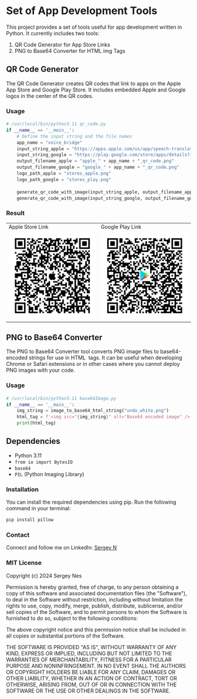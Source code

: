 # Set of App Development Tools

This project provides a set of tools useful for app development written in Python. It currently includes two tools:

1. QR Code Generator for App Store Links
2. PNG to Base64 Converter for HTML img Tags

## QR Code Generator

The QR Code Generator creates QR codes that link to apps on the Apple App Store and Google Play Store. It includes embedded Apple and Google logos in the center of the QR codes.

### Usage

```python
# /usr/local/bin/python3.11 qr_code.py
if __name__ == '__main__':
    # Define the input string and the file names
    app_name = "voice_bridge"
    input_string_apple = "https://apps.apple.com/us/app/speech-translator-be-heard/id6479205508"
    input_string_google = "https://play.google.com/store/apps/details?id=com.answersolutions.talkwise.voicebridge"
    output_filename_apple = "apple_" + app_name + "_qr_code.png"
    output_filename_google = "google_" + app_name + "_qr_code.png"
    logo_path_apple = "stores_apple.png"
    logo_path_google = "stores_play.png"

    generate_qr_code_with_image(input_string_apple, output_filename_apple, logo_path_apple)
    generate_qr_code_with_image(input_string_google, output_filename_google, logo_path_google)
```

### Result

<table>
  <tr>
    <td>Apple Store Link</td>
     <td>Google Play Link</td>
  </tr>
  <tr>
    <td><img src="./qr_code/apple_upwrite_qr_code.png" width=256></td>
    <td><img src="./qr_code/google_upwrite_qr_code.png" width=256></td>
  </tr>
 </table>

## PNG to Base64 Converter

The PNG to Base64 Converter tool converts PNG image files to base64-encoded strings for use in HTML <img> tags. It can be useful when developing Chrome or Safari extensions or in other cases where you cannot deploy PNG images with your code.

### Usage

```python
# /usr/local/bin/python3.11 base64Image.py
if __name__ == '__main__':
    img_string = image_to_base64_html_string("undo_white.png")
    html_tag = f'<img src="{img_string}" alt="Base64 encoded image" />'
    print(html_tag)
```

## Dependencies

- Python 3.11
- `from io import BytesIO`
- `base64`
- `PIL` (Python Imaging Library)

### Installation

You can install the required dependencies using pip. Run the following command in your terminal:

```bash
pip install pillow
```

### Contact

Connect and follow me on LinkedIn: [Sergey N](https://www.linkedin.com/in/sergey-neskoromny/)

### MIT License

Copyright (c) 2024 Sergey Nes

Permission is hereby granted, free of charge, to any person obtaining a copy
of this software and associated documentation files (the "Software"), to deal
in the Software without restriction, including without limitation the rights
to use, copy, modify, merge, publish, distribute, sublicense, and/or sell
copies of the Software, and to permit persons to whom the Software is
furnished to do so, subject to the following conditions:

The above copyright notice and this permission notice shall be included in all
copies or substantial portions of the Software.

THE SOFTWARE IS PROVIDED "AS IS", WITHOUT WARRANTY OF ANY KIND, EXPRESS OR
IMPLIED, INCLUDING BUT NOT LIMITED TO THE WARRANTIES OF MERCHANTABILITY,
FITNESS FOR A PARTICULAR PURPOSE AND NONINFRINGEMENT. IN NO EVENT SHALL THE
AUTHORS OR COPYRIGHT HOLDERS BE LIABLE FOR ANY CLAIM, DAMAGES OR OTHER
LIABILITY, WHETHER IN AN ACTION OF CONTRACT, TORT OR OTHERWISE, ARISING FROM,
OUT OF OR IN CONNECTION WITH THE SOFTWARE OR THE USE OR OTHER DEALINGS IN THE
SOFTWARE.